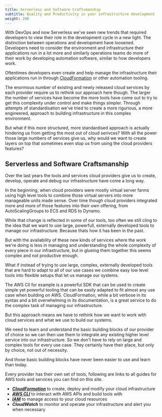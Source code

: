```yaml
---
title: Serverless and Software Craftsmanship
subtitle: Quality and Productivity in your infrastructure development
weight: 200
---
```


With DevOps and now Serverless we've seen new trends that required developers to view their role in the development cycle in a new light. The distinction between operations and development have loosened. Developers need to consider the environment and infrastructure their applications run in a lot more and similarly operations teams do more of their work by developing automation software, similar to how developers work.

Oftentimes developers even create and help manage the infrastructure their applications run in through [CloudFormation](/aws/cloudformation) or other automation tooling.

The enormous number of existing and newly released cloud services by each provider require us to rethink our approach here though. The larger the number of services have become the more tools have come out to try to get this complexity under control and make things simpler. Through attempts of standardisation we've tried to create a more rigurious, a more engineered, approach to building infrastructure in this complex environment.

But what if this more structured, more standardised approach is actually hindering us from getting the most out of cloud serivces? With all the power those large numbers of services give us, why would we want to create layers on top that sometimes even stop us from using the cloud providers features?

## Serverless and Software Craftsmanship

Over the last years the tools and services cloud providers give us to create, develop, operate and debug our infrastructure have come a long way.

In the beginning, when cloud providers were mostly virtual server farms using high level tools to combine those virtual servers into more manageable units made sense. Over time though cloud providers integrated more and more of those features into their own offering, from AutoScalingGroups to ECS and RDS to Dynamo.

While that change is reflected in some of our tools, too often we still cling to the idea that we want to use large, powerfull, externally developed tools to manage our infrastructure. Because thats how it has been in the past.

But with the availability of these new kinds of services where the work we're doing is less in managing and understanding the whole complexity of every piece in our infrastructure, but in glueing them together this seems complex and not productive enough.

What if instead of trying to use large, complex, externally developed tools that are hard to adapt to all of our use cases we combine easy low level tools into flexible setups that let us manage our systems.

The AWS ClI for example is a powerful SDK that can be used to create simple yet powerful tooling that can be easily adapted to fit almost any use case when building on AWS. CloudFormation, while a bit verbose in its syntax and a bit overwhelming in its documentation, is a great service to do the complex task of managing our infrastructure.

But this approach means we have to rethink how we want to work with cloud services and what we use to build our systems.

We need to learn and understand the basic building blocks of our provider of choice so we can then use them to integrate any existing higher level service into our infrastructure. So we don't have to rely on large and complex tools for every use case. They certainly have their place, but only by choice, not out of necessity.

And those basic building blocks have never been easier to use and learn than today.

Every provider has their own set of tools, following are links to all guides for AWS tools and services you can find on this site.

* [***CloudFormation***](/aws/cloudformation) to create, deploy and modify your cloud infrastructure
* [***AWS CLI***](/aws/cli) to interact with AWS APIs and build tools with
* [***IAM***](/aws/iam) to manage access to your cloud resources
* ***CloudWatch*** to monitor and operate your infrastructure and alert you when necessary
